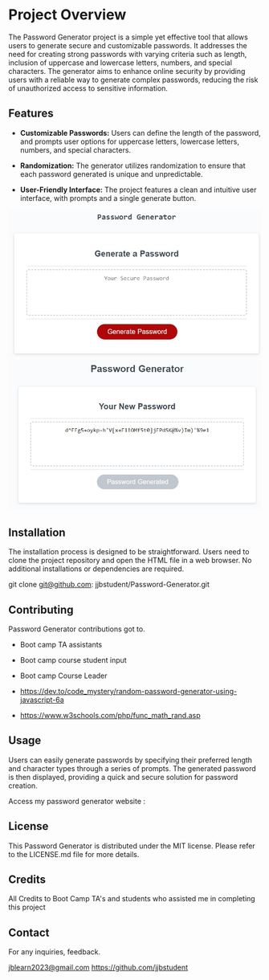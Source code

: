# Project Overview

The Password Generator project is a simple yet effective tool that allows users to generate secure and customizable passwords. It addresses the need for creating strong passwords with varying criteria such as length, inclusion of uppercase and lowercase letters, numbers, and special characters. The generator aims to enhance online security by providing users with a reliable way to generate complex passwords, reducing the risk of unauthorized access to sensitive information.

## Features

- **Customizable Passwords:** Users can define the length of the password, and prompts user options for uppercase letters, lowercase letters, numbers, and special characters.
  
- **Randomization:** The generator utilizes randomization to ensure that each password generated is unique and unpredictable.

- **User-Friendly Interface:** The project features a clean and intuitive user interface, with prompts and a single generate button.

![Screenshot](/challenge/assets/scrn1.jpg)
![Screenshot](/challenge/assets/scrn2.jpg)

## Installation

The installation process is designed to be straightforward. Users need to clone the project repository and open the HTML file in a web browser. No additional installations or dependencies are required.

git clone git@github.com: jjbstudent/Password-Generator.git


## Contributing

Password Generator contributions got to.

- Boot camp TA assistants 

- Boot camp course student input

- Boot camp Course Leader 

- https://dev.to/code_mystery/random-password-generator-using-javascript-6a

- https://www.w3schools.com/php/func_math_rand.asp

## Usage

Users can easily generate passwords by specifying their preferred length and character types through a series of prompts. The generated password is then displayed, providing a quick and secure solution for password creation.

Access my password generator website : 

## License

This Password Generator is distributed under the MIT license. Please refer to the LICENSE.md file for more details.

## Credits

All Credits to Boot Camp TA's and students who assisted me in completing this project

## Contact

For any inquiries, feedback.

jblearn2023@gmail.com
https://github.com/jjbstudent

